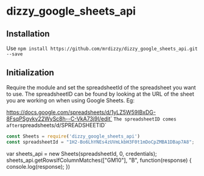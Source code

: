 # dizzy_google_sheets_api

## Installation

Use `npm install https://github.com/mrdizzy/dizzy_google_sheets_api.git --save`

## Initialization

Require the module and set the spreadsheetId of the spreadsheet you want to use. The spreadsheetID can be found by looking at the URL of the sheet you are working on when using Google Sheets. Eg:

https://docs.google.com/spreadsheets/d/1yLZ5W59IBxDG-8FsqPSgvkv22WySc8h--C-VkA73j9I/edit`
`
The spreadsheetID comes after `spreadsheets/d/SPREADSHEETID`


```javascript
const Sheets = require('dizzy_google_sheets_api')
const spreadsheetId = "1H2-Bo6LhYNEs4zUVmLkbH3F0t1mDoCpZMBA1DBap7A8";
```



var sheets_api = new Sheets(spreadsheetId, 0, credentials);
sheets_api.getRowsIfColumnMatches(["GM10"], "B", function(response) {
    console.log(response);
})
